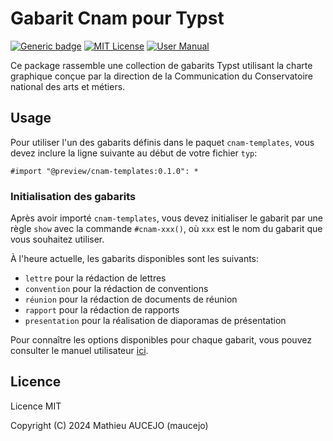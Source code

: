 # Gabarit Cnam pour Typst

[![Generic badge](https://img.shields.io/badge/Version-0.1.0-cornflowerblue.svg)]()
[![MIT License](https://img.shields.io/badge/License-MIT-forestgreen)](https://github.com/maucejo/elsearticle/blob/main/LICENSE)
[![User Manual](https://img.shields.io/badge/doc-.pdf-mediumpurple)](https://github.com/maucejo/cnam_templates/blob/main/docs/manual.pdf)

Ce package rassemble une collection de gabarits Typst utilisant la charte graphique conçue par la direction de la Communication du Conservatoire national des arts et métiers.

## Usage

Pour utiliser l'un des gabarits définis dans le paquet `cnam-templates`, vous devez inclure la ligne suivante au début de votre fichier `typ`:

```typ
#import "@preview/cnam-templates:0.1.0": *
```

### Initialisation des gabarits

Après avoir importé `cnam-templates`, vous devez initialiser le gabarit par une règle `show` avec la commande `#cnam-xxx()`, où `xxx` est le nom du gabarit que vous souhaitez utiliser.

À l'heure actuelle, les gabarits disponibles sont les suivants:

* `lettre` pour la rédaction de lettres
* `convention` pour la rédaction de conventions
* `réunion` pour la rédaction de documents de réunion
* `rapport` pour la rédaction de rapports
* `presentation` pour la réalisation de diaporamas de présentation

Pour connaître les options disponibles pour chaque gabarit, vous pouvez consulter le manuel utilisateur [ici](https://github.com/maucejo/cnam_templates/blob/main/docs/manual.pdf).

## Licence
Licence MIT

Copyright (C) 2024 Mathieu AUCEJO (maucejo)